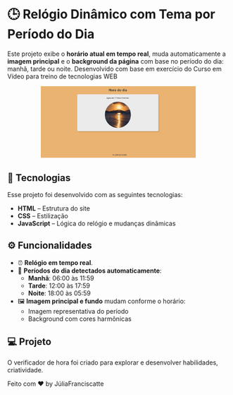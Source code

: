 # 🕒 Relógio Dinâmico com Tema por Período do Dia

Este projeto exibe o **horário atual em tempo real**, muda automaticamente a **imagem principal** e o **background da página** com base no período do dia: manhã, tarde ou noite. Desenvolvido com base em exercício do Curso em Vídeo para treino de tecnologias WEB

<p align="center">
  <img alt="Relogio dinamico" src=".github/preview.png" width="70%">
</p>

## 🚀 Tecnologias

Esse projeto foi desenvolvido com as seguintes tecnologias:

- **HTML** – Estrutura do site
- **CSS** – Estilização
- **JavaScript** – Lógica do relógio e mudanças dinâmicas

## ⚙️ Funcionalidades

- ⏰ **Relógio em tempo real**.
- 🌅 **Períodos do dia detectados automaticamente**:
  - **Manhã**: 06:00 às 11:59
  - **Tarde**: 12:00 às 17:59
  - **Noite**: 18:00 às 05:59
- 🖼️ **Imagem principal e fundo** mudam conforme o horário:
  - Imagem representativa do período
  - Background com cores harmônicas

## 💻 Projeto

O verificador de hora foi criado para explorar e desenvolver habilidades, criatividade.

Feito com ♥ by JúliaFranciscatte
